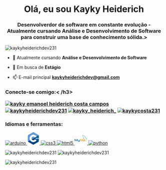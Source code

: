 <h1 align="center">Olá, eu sou Kayky Heiderich</h1>
<h3 align="center">Desenvolverdor de software em constante evolução - Atualmente cursando Análise e Desenvolvimento de Software para construir uma base de conhecimento sólida.></h3>

<p align="left"> <img src="https://komarev.com/ghpvc/?username=kaykyheiderichdev231&label=Profile%20views&color=0e75b6&style=flat" alt="kaykyheiderichdev231" /> </p>

- 🌱 Atualmente cursando **Análise e Desenvolvimento de Software**

- 🤝 Em busca de **Estágio**

- 📫 E-mail principal **kaykyheiderichdev@gmail.com**

<h3 align="left">Conecte-se comigo:< /h3>
<p align="left">
<a href="https://linkedin.com/in/kayky emanoel heiderich costa campos" target="blank"><img align="center" src="https: //raw.githubusercontent.com/rahuldkjain/github-profile-readme-generator/master/src/images/icons/Social/linked-in-alt.svg" alt="kayky emanoel heiderich costa campos" height="30" width="40" /></a>
<a href="https://stackoverflow.com/users/kaykyheiderichdev231" target="blank"><img align="center" src="https://raw. githubusercontent.com/rahuldkjain/github-profile-readme-generator/master/src/images/icons/Social/stack-overflow.svg" alt="kaykyheiderichdev231" height="30" width="40" /></a >
<a href="https://instagram.com/kayky_heiderich_" target="blank"><img align="center" src="https://raw.githubusercontent.com/rahuldkjain/github-profile-readme- gerador/master/src/images/icons/Social/instagram.svg" alt="kayky_heiderich_" height="30" width="40" /></a>
<a href="https://discord.gg/ kaykycosta231" target="blank"><img align="center" src="https://raw.githubusercontent.com/rahuldkjain/github-profile-readme-generator/master/src/images/icons/Social/discord. svg" alt="kaykycosta231" height="30" width="40" /></a>
</p>

<h3 align="left">Idiomas e ferramentas:</h3>
<p align="left"> <a href="https://www.arduino.cc/" target="_blank" rel="noreferrer"> <img src="https://cdn.worldvectorlogo.com/ logos/arduino-1.svg" alt="arduino" width="40" height="40"/> </a> <a href="https://www.w3schools.com/cpp/" target=" _blank" rel="noreferrer"> <img src="https://raw.githubusercontent.com/devicons/devicon/master/icons/cplusplus/cplusplus-original.svg" alt="cplusplus" width="40" altura ="40"/> </a> <a href="https://www.w3schools.com/css/" target="_blank" rel="noreferrer"> <img src="https://raw. githubusercontent.com/devicons/devicon/master/icons/css3/css3-original-wordmark.svg" alt="css3" width="40" height="40"/> </a> <a href="https: //www.w3.org/html/" target="_blank" rel="noreferrer"> <img src="https://raw.githubusercontent.com/devicons/devicon/master/icons/html5/html5-original -wordmark.svg" alt="html5" width="40" height="40"/> </a> <a href="https://www.mysql.com/" target="_blank" rel=" noreferrer"> <img src="https://raw.githubusercontent.com/devicons/devicon/master/icons/mysql/mysql-original-wordmark.svg" alt="mysql" width="40" height="40 "/> </a> <a href="https://www.python.org" target="_blank" rel="noreferrer"> <img src="https://raw.githubusercontent.com/devicons/ devicon/master/icons/python/python-original.svg" alt="python" width="40" height="40"/> </a> </p> <p>

<img align="left" src ="https://github-readme-stats.vercel.app/api/top-langs?username=kaykyheiderichdev231&show_icons=true&locale=en&layout=compact" alt="kaykyheiderichdev231" /></p>

<p> <img alinhar="center" src="https://github-readme-stats.vercel.app/api?username=kaykyheiderichdev231&show_icons=true&locale=en" alt="kaykyheiderichdev231" /></p>

<p><img alinhar= "center" src="https://github-readme-streak-stats.herokuapp.com/?user=kaykyheiderichdev231&" alt="kaykyheiderichdev231" /></p>

